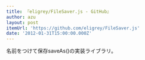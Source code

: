 ```yaml
---
title: 『eligrey/FileSaver.js - GitHub』
author: azu
layout: post
itemUrl: 'https://github.com/eligrey/FileSaver.js'
date: '2012-01-31T15:00:00.000Z'
---
```

名前をつけて保存saveAs()の実装ライブラリ。


